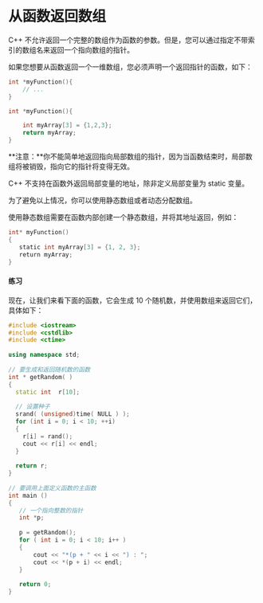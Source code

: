 # 从函数返回数组

C++ 不允许返回一个完整的数组作为函数的参数。但是，您可以通过指定不带索引的数组名来返回一个指向数组的指针。

如果您想要从函数返回一个一维数组，您必须声明一个返回指针的函数，如下：

```cpp
int *myFunction(){
    // ...
}
```

```cpp
int *myFunction(){

    int myArray[3] = {1,2,3};
    return myArray;
}
```

**注意：**你不能简单地返回指向局部数组的指针，因为当函数结束时，局部数组将被销毁，指向它的指针将变得无效。

C++ 不支持在函数外返回局部变量的地址，除非定义局部变量为 static 变量。

为了避免以上情况，你可以使用静态数组或者动态分配数组。

使用静态数组需要在函数内部创建一个静态数组，并将其地址返回，例如：

```cpp
int* myFunction()
{
   static int myArray[3] = {1, 2, 3};
   return myArray;
}
```

#### 练习

现在，让我们来看下面的函数，它会生成 10 个随机数，并使用数组来返回它们，具体如下：

```cpp
#include <iostream>
#include <cstdlib>
#include <ctime>
 
using namespace std;
 
// 要生成和返回随机数的函数
int * getRandom( )
{
  static int  r[10];
 
  // 设置种子
  srand( (unsigned)time( NULL ) );
  for (int i = 0; i < 10; ++i)
  {
    r[i] = rand();
    cout << r[i] << endl;
  }
 
  return r;
}
 
// 要调用上面定义函数的主函数
int main ()
{
   // 一个指向整数的指针
   int *p;
 
   p = getRandom();
   for ( int i = 0; i < 10; i++ )
   {
       cout << "*(p + " << i << ") : ";
       cout << *(p + i) << endl;
   }
 
   return 0;
}
```
